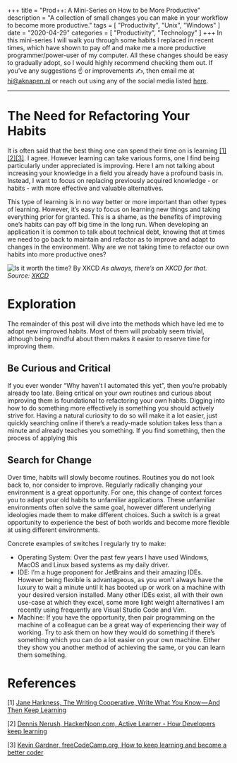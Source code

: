 +++
title = "Prod++: A Mini-Series on How to be More Productive"
description = "A collection of small changes you can make in your workflow to become more productive."
tags = [
    "Productivity",
    "Unix",
    "Windows"
]
date = "2020-04-29"
categories = [
    "Productivity",
    "Technology"
]
+++
In this mini-series I will walk you through some habits I replaced in recent times, which have shown to pay off and make me a more productive programmer/power-user of my computer. All these changes should be easy to gradually adopt, so I would highly recommend checking them out. If you’ve any suggestions ☝️ or improvements ✍️, then email me at hi@aknapen.nl or reach out using any of the social media listed [here](https://aknapen.nl).

---

# The Need for Refactoring Your Habits
It is often said that the best thing one can spend their time on is learning [[1]](#references)[[2]](#references)[[3]](#references). I agree. However learning can take various forms, one I find being particularly under appreciated is improving. Here I am not talking about increasing your knowledge in a field you already have a profound basis in. Instead, I want to focus on replacing previously acquired knowledge - or habits - with more effective and valuable alternatives.

This type of learning is in no way better or more important than other types of learning. However, it’s easy to focus on learning new things and taking everything prior for granted. This is a shame, as the benefits of improving one’s habits can pay off big time in the long run. When developing an application it is common to talk about technical debt, knowing that at times we need to go back to maintain and refactor as to improve and adapt to changes in the environment. Why are we not taking time to refactor our own habits into more productive ones?

![Is it worth the time? By XKCD](https://imgs.xkcd.com/comics/is_it_worth_the_time.png)
_As always, there’s an XKCD for that. Source: [XKCD](https://xkcd.com/1205/)_

# Exploration
The remainder of this post will dive into the methods which have led me to adopt new improved habits. Most of them will probably seem trivial, although being mindful about them makes it easier to reserve time for improving them.

## Be Curious and Critical
If you ever wonder “Why haven’t I automated this yet”, then you’re probably already too late. Being critical on your own routines and curious about improving them is foundational to refactoring your own habits. Digging into how to do something more effectively is something you should actively strive for. Having a natural curiosity to do so will make it a lot easier, just quickly searching online if there’s a ready-made solution takes less than a minute and already teaches you something. If you find something, then the process of applying this 

## Search for Change
Over time, habits will slowly become routines. Routines you do not look back to, nor consider to improve. Regularly radically changing your environment is a great opportunity. For one, this change of context forces you to adapt your old habits to unfamiliar applications. These unfamiliar environments often solve the same goal, however different underlying ideologies made them to make different choices. Such a switch is a great opportunity to experience the best of both worlds and become more flexible at using different environments.

Concrete examples of switches I regularly try to make:
 * Operating System: Over the past few years I have used Windows, MacOS and Linux based systems as my daily driver. 
 * IDE: I’m a huge proponent for JetBrains and their amazing IDEs. However being flexible is advantageous, as you won’t always have the luxury to wait a minute until it has booted up or work on a machine with your desired version installed. Many other IDEs exist, all with their own use-case at which they excel, some more light weight alternatives I am recently using frequently are Visual Studio Code and Vim.
 * Machine: If you have the opportunity, then pair programming on the machine of a colleague can be a great way of experiencing their way of working. Try to ask them on how they would do something if there’s something which you can do a lot easier on your own machine. Either they show you another method of achieving the same, or you can learn them something.


# References
[1] [Jane Harkness, The Writing Cooperative, Write What You Know — And Then Keep Learning](https://writingcooperative.com/write-what-you-know-and-then-keep-learning-7c7896665d11)

[2] [Dennis Nerush, HackerNoon.com, Active Learner - How Developers keep learning](https://medium.com/hackernoon/active-learner-how-developers-keep-learning-1309b91f1ae6)

[3] [Kevin Gardner, freeCodeCamp.org, How to keep learning and become a better coder](https://medium.com/free-code-camp/five-great-tactics-for-becoming-a-better-coder-5c6da86ab0d0)